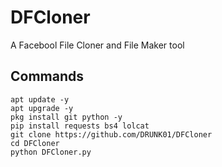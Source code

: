 # DFCloner
A Facebool File Cloner and File Maker tool


## Commands
```
apt update -y
apt upgrade -y
pkg install git python -y
pip install requests bs4 lolcat
git clone https://github.com/DRUNK01/DFCloner
cd DFCloner
python DFCloner.py
```
